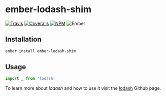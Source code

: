 # ember-lodash-shim

[![Travis][ci-img]][ci-url] [![Coveralls][cov-img]][cov-url] [![NPM][npm-img]][npm-url] ![Ember][ember-img]

## Installation

```bash
ember install ember-lodash-shim
```

## Usage

```js
import _ from 'lodash'
```

To learn more about *lodash* and how to use it visit the [lodash](https://github.com/lodash/lodash) Github page.

[ci-img]: https://img.shields.io/travis/ciena-blueplanet/ember-lodash-shim.svg "Travis CI Build Status"
[ci-url]: https://travis-ci.org/ciena-blueplanet/ember-lodash-shim
[cov-img]: https://img.shields.io/coveralls/cciena-blueplanet/ember-lodash-shim.svg "Coveralls Code Coverage"
[cov-url]: https://coveralls.io/github/ciena-blueplanet/ember-lodash-shim
[ember-img]: https://img.shields.io/badge/ember-1.12.2+-green.svg "Ember 1.12.2+"
[npm-img]: https://img.shields.io/npm/v/ember-lodash-shim.svg "NPM Version"
[npm-url]: https://www.npmjs.com/package/ember-lodash-shim
